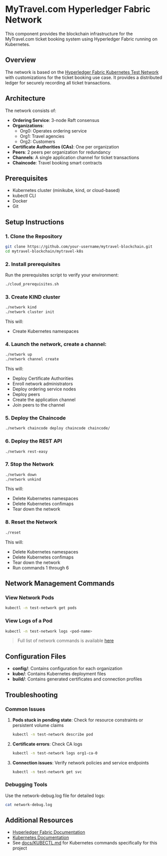 # MyTravel.com Hyperledger Fabric Network

This component provides the blockchain infrastructure for the MyTravel.com ticket booking system using Hyperledger Fabric running on Kubernetes.

## Overview

The network is based on the [Hyperledger Fabric Kubernetes Test Network](https://github.com/hyperledger/fabric-samples/tree/main/test-network-k8s) with customizations for the ticket booking use case. It provides a distributed ledger for securely recording all ticket transactions.

## Architecture

The network consists of:

- **Ordering Service**: 3-node Raft consensus
- **Organizations**:
  - Org0: Operates ordering service
  - Org1: Travel agencies
  - Org2: Customers
- **Certificate Authorities (CAs)**: One per organization
- **Peers**: 2 peers per organization for redundancy
- **Channels**: A single application channel for ticket transactions
- **Chaincode**: Travel booking smart contracts

## Prerequisites

- Kubernetes cluster (minikube, kind, or cloud-based)
- kubectl CLI
- Docker
- Git

## Setup Instructions

### 1. Clone the Repository

```bash
git clone https://github.com/your-username/mytravel-blockchain.git
cd mytravel-blockchain/mytravel-k8s
```

### 2. Install prerequisites

Run the prerequisites script to verify your environment:

```bash
./cloud_prerequisites.sh
```

### 3. Create KIND cluster

```bash
./network kind
./network cluster init
```

This will:

- Create Kubernetes namespaces

### 4. Launch the network, create a channel:

```bash
./network up
./network channel create
```

This will:

- Deploy Certificate Authorities
- Enroll network administrators
- Deploy ordering service nodes
- Deploy peers
- Create the application channel
- Join peers to the channel

### 5. Deploy the Chaincode

```bash
./network chaincode deploy chaincode chaincode/
```

### 6. Deploy the REST API

```bash
./network rest-easy
```

### 7. Stop the Network

```bash
./network down
./network unkind
```

This will:

- Delete Kubernetes namespaces
- Delete Kubernetes confimaps
- Tear down the network

### 8. Reset the Network

```bash
./reset
```

This will:

- Delete Kubernetes namespaces
- Delete Kubernetes confimaps
- Tear down the network
- Run commands 1 through 6

## Network Management Commands

### View Network Pods

```bash
kubectl -n test-network get pods
```

### View Logs of a Pod

```bash
kubectl -n test-network logs <pod-name>
```

> Full list of network commands is available [here](docs/KUBECTL.md)

## Configuration Files

- **config/**: Contains configuration for each organization
- **kube/**: Contains Kubernetes deployment files
- **build/**: Contains generated certificates and connection profiles

## Troubleshooting

### Common Issues

1. **Pods stuck in pending state**: Check for resource constraints or persistent volume claims

   ```bash
   kubectl -n test-network describe pod
   ```

2. **Certificate errors**: Check CA logs

   ```bash
   kubectl -n test-network logs org1-ca-0
   ```

3. **Connection issues**: Verify network policies and service endpoints
   ```bash
   kubectl -n test-network get svc
   ```

### Debugging Tools

Use the network-debug.log file for detailed logs:

```bash
cat network-debug.log
```

## Additional Resources

- [Hyperledger Fabric Documentation](https://hyperledger-fabric.readthedocs.io/)
- [Kubernetes Documentation](https://kubernetes.io/docs/)
- See [docs/KUBECTL.md](./docs/KUBECTL.md) for Kubernetes commands specifically for this project
